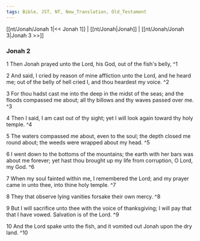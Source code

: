 ```yaml
---
tags: Bible, JST, NT, New_Translation, Old_Testament
---
```


[[nt/Jonah/Jonah 1|<< Jonah 1]] | [[nt/Jonah|Jonah]] | [[nt/Jonah/Jonah 3|Jonah 3 >>]]

### Jonah 2

1 Then Jonah prayed unto the Lord, his God, out of the fish\'s belly,  ^1

2 And said, I cried by reason of mine affliction unto the Lord, and he heard me; out of the belly of hell cried I, and thou heardest my voice.  ^2

3 For thou hadst cast me into the deep in the midst of the seas; and the floods compassed me about; all thy billows and thy waves passed over me.  ^3

4 Then I said, I am cast out of thy sight; yet I will look again toward thy holy temple.  ^4

5 The waters compassed me about, even to the soul; the depth closed me round about; the weeds were wrapped about my head.  ^5

6 I went down to the bottoms of the mountains; the earth with her bars was about me forever; yet hast thou brought up my life from corruption, O Lord, my God.  ^6

7 When my soul fainted within me, I remembered the Lord; and my prayer came in unto thee, into thine holy temple.  ^7

8 They that observe lying vanities forsake their own mercy.  ^8

9 But I will sacrifice unto thee with the voice of thanksgiving; I will pay that that I have vowed. Salvation is of the Lord.  ^9

10 And the Lord spake unto the fish, and it vomited out Jonah upon the dry land.  ^10

 

